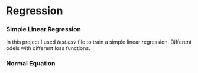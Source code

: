 # Regression
### Simple Linear Regression
 
 In this project I used *test.csv* file to train a simple linear regression.
 Different odels with different loss functions.
 
### Normal Equation
 
